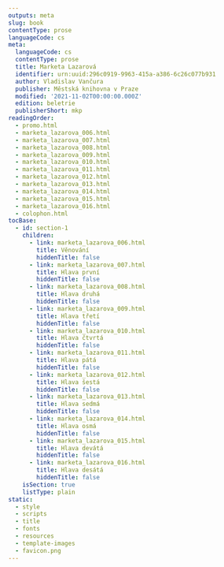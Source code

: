 ```yaml
---
outputs: meta
slug: book
contentType: prose
languageCode: cs
meta:
  languageCode: cs
  contentType: prose
  title: Marketa Lazarová
  identifier: urn:uuid:296c0919-9963-415a-a386-6c26c077b931
  author: Vladislav Vančura
  publisher: Městská knihovna v Praze
  modified: '2021-11-02T00:00:00.000Z'
  edition: beletrie
  publisherShort: mkp
readingOrder:
  - promo.html
  - marketa_lazarova_006.html
  - marketa_lazarova_007.html
  - marketa_lazarova_008.html
  - marketa_lazarova_009.html
  - marketa_lazarova_010.html
  - marketa_lazarova_011.html
  - marketa_lazarova_012.html
  - marketa_lazarova_013.html
  - marketa_lazarova_014.html
  - marketa_lazarova_015.html
  - marketa_lazarova_016.html
  - colophon.html
tocBase:
  - id: section-1
    children:
      - link: marketa_lazarova_006.html
        title: Věnování
        hiddenTitle: false
      - link: marketa_lazarova_007.html
        title: Hlava první
        hiddenTitle: false
      - link: marketa_lazarova_008.html
        title: Hlava druhá
        hiddenTitle: false
      - link: marketa_lazarova_009.html
        title: Hlava třetí
        hiddenTitle: false
      - link: marketa_lazarova_010.html
        title: Hlava čtvrtá
        hiddenTitle: false
      - link: marketa_lazarova_011.html
        title: Hlava pátá
        hiddenTitle: false
      - link: marketa_lazarova_012.html
        title: Hlava šestá
        hiddenTitle: false
      - link: marketa_lazarova_013.html
        title: Hlava sedmá
        hiddenTitle: false
      - link: marketa_lazarova_014.html
        title: Hlava osmá
        hiddenTitle: false
      - link: marketa_lazarova_015.html
        title: Hlava devátá
        hiddenTitle: false
      - link: marketa_lazarova_016.html
        title: Hlava desátá
        hiddenTitle: false
    isSection: true
    listType: plain
static:
  - style
  - scripts
  - title
  - fonts
  - resources
  - template-images
  - favicon.png
---
```

